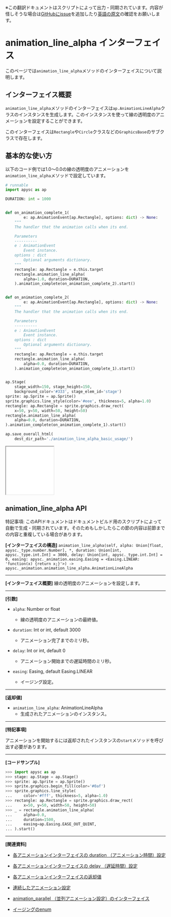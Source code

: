 <span class="inconspicuous-txt">※この翻訳ドキュメントはスクリプトによって出力・同期されています。内容が怪しそうな場合は<a href="https://github.com/simon-ritchie/apysc/issues" target="_blank">GitHubにissue</a>を追加したり[英語の原文](https://simon-ritchie.github.io/apysc/en/animation_line_alpha.html)の確認をお願いします。</span>

# animation_line_alpha インターフェイス

このページでは`animation_line_alpha`メソッドのインターフェイスについて説明します。

## インターフェイス概要

`animation_line_alpha`メソッドのインターフェイスは`ap.AnimationLineAlpha`クラスのインスタンスを生成します。このインスタンスを使って線の透明度のアニメーションを設定することができます。

このインターフェイスは`Rectangle`や`Circle`クラスなどの`GraphicsBase`のサブクラスで存在します。

## 基本的な使い方

以下のコード例では1.0～0.0の線の透明度のアニメーションを`animation_line_alpha`メソッドで設定しています。

```py
# runnable
import apysc as ap

DURATION: int = 1000


def on_animation_complete_1(
        e: ap.AnimationEvent[ap.Rectangle], options: dict) -> None:
    """
    The handler that the animation calls when its end.

    Parameters
    ----------
    e : AnimationEvent
        Event instance.
    options : dict
        Optional arguments dictionary.
    """
    rectangle: ap.Rectangle = e.this.target
    rectangle.animation_line_alpha(
        alpha=1.0, duration=DURATION,
    ).animation_complete(on_animation_complete_2).start()


def on_animation_complete_2(
        e: ap.AnimationEvent[ap.Rectangle], options: dict) -> None:
    """
    The handler that the animation calls when its end.

    Parameters
    ----------
    e : AnimationEvent
        Event instance.
    options : dict
        Optional arguments dictionary.
    """
    rectangle: ap.Rectangle = e.this.target
    rectangle.animation_line_alpha(
        alpha=0.0, duration=DURATION,
    ).animation_complete(on_animation_complete_1).start()


ap.Stage(
    stage_width=150, stage_height=150,
    background_color='#333', stage_elem_id='stage')
sprite: ap.Sprite = ap.Sprite()
sprite.graphics.line_style(color='#eee', thickness=5, alpha=1.0)
rectangle: ap.Rectangle = sprite.graphics.draw_rect(
    x=50, y=50, width=50, height=50)
rectangle.animation_line_alpha(
    alpha=0.0, duration=DURATION,
).animation_complete(on_animation_complete_1).start()

ap.save_overall_html(
    dest_dir_path='./animation_line_alpha_basic_usage/')
```

<iframe src="static/animation_line_alpha_basic_usage/index.html" width="150" height="150"></iframe>

## animation_line_alpha API

<span class="inconspicuous-txt">特記事項: このAPIドキュメントはドキュメントビルド用のスクリプトによって自動で生成・同期されています。そのためもしかしたらこの節の内容は前節までの内容と重複している場合があります。</span>

**[インターフェイスの構造]** `animation_line_alpha(self, alpha: Union[float, apysc._type.number.Number], *, duration: Union[int, apysc._type.int.Int] = 3000, delay: Union[int, apysc._type.int.Int] = 0, easing: apysc._animation.easing.Easing = <Easing.LINEAR: 'function(x) {return x;}'>) -> apysc._animation.animation_line_alpha.AnimationLineAlpha`<hr>

**[インターフェイス概要]** 線の透明度のアニメーションを設定します。<hr>

**[引数]**

- `alpha`: Number or float
  - 線の透明度のアニメーションの最終値。

- `duration`: Int or int, default 3000
  - アニメーション完了までのミリ秒。

- `delay`: Int or int, default 0
  - アニメーション開始までの遅延時間のミリ秒。

- `easing`: Easing, default Easing.LINEAR
  - イージング設定。

<hr>

**[返却値]**

- `animation_line_alpha`: AnimationLineAlpha
  - 生成されたアニメーションのインスタンス。

<hr>

**[特記事項]**

アニメーションを開始するには返却されたインスタンスの`start`メソッドを呼び出す必要があります。<hr>

**[コードサンプル]**

```py
>>> import apysc as ap
>>> stage: ap.Stage = ap.Stage()
>>> sprite: ap.Sprite = ap.Sprite()
>>> sprite.graphics.begin_fill(color='#0af')
>>> sprite.graphics.line_style(
...     color='#fff', thickness=5, alpha=1.0)
>>> rectangle: ap.Rectangle = sprite.graphics.draw_rect(
...     x=50, y=50, width=50, height=50)
>>> _ = rectangle.animation_line_alpha(
...     alpha=0.0,
...     duration=1500,
...     easing=ap.Easing.EASE_OUT_QUINT,
... ).start()
```

<hr>

**[関連資料]**

- [各アニメーションインターフェイスの duration （アニメーション時間）設定](https://simon-ritchie.github.io/apysc/jp_animation_duration.html)
- [各アニメーションインターフェイスの delay （遅延時間）設定](https://simon-ritchie.github.io/apysc/jp_animation_delay.html)

- [各アニメーションインターフェイスの返却値](https://simon-ritchie.github.io/apysc/jp_animation_return_value.html)
- [連続したアニメーション設定](https://simon-ritchie.github.io/apysc/jp_sequential_animation.html)

- [animation_parallel （並列アニメーション設定）のインターフェイス](https://simon-ritchie.github.io/apysc/jp_animation_parallel.html)
- [イージングのenum](https://simon-ritchie.github.io/apysc/jp_easing_enum.html)